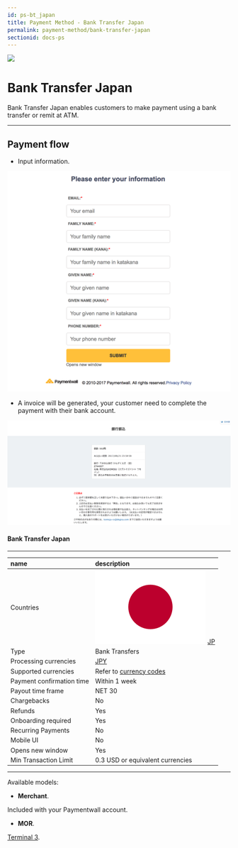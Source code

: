 ```yaml
---
id: ps-bt_japan
title: Payment Method - Bank Transfer Japan
permalink: payment-method/bank-transfer-japan
sectionid: docs-ps
---
```


<div class="docs-ps-header">
    <div class="docs-ps-logo">
        <img src="https://api.paymentwall.com/images/ps_logos/pm_banktransferjapan.png">
    </div>
    <h1>Bank Transfer Japan</h1>
</div>

<div class="docs-ps-body" markdown="1">

<div class="docs-ps-instructions" markdown="1">

Bank Transfer Japan enables customers to make payment using a bank transfer or remit at ATM.

*** 

## Payment flow

* Input information.

<div class="docs-img docs-small-img">
    <img src="/textures/pic/payment-system/bank-transfer/bt-japan/bt_japan_preset.png">
</div>

* A invoice will be generated, your customer need to complete the payment with their bank account.

<div class="docs-img">
    <img src="/textures/pic/payment-system/bank-transfer/bt-japan/bt_japan_checkout.png">
</div>

</div>

<div class="docs-ps-attributes" markdown="1">
<div class="docs-ps-attributes-body" markdown="1">

#### Bank Transfer Japan

***

|name|description|
|:--|:--|
|Countries| <img class="flags" src="/textures/pic/flags/asia/japan.png"> [JP](hhttps://en.wikipedia.org/wiki/Japan)|
|Type|Bank Transfers|
|Processing currencies|[JPY](https://en.wikipedia.org/wiki/Japanese_yen)|
|Supported currencies| Refer to [currency codes](/reference/currencies)|
|Payment confirmation time|Within 1 week|
|Payout time frame| NET 30|
|Chargebacks|No|
|Refunds|Yes|
|Onboarding required|Yes|
|Recurring Payments|No|
|Mobile UI|No|
|Opens new window|Yes|
|Min Transaction Limit|0.3 USD or equivalent currencies|

***

Available models:

* **Merchant**. 

Included with your Paymentwall account.

* **MOR**. 

[Terminal 3](https://www.terminal3.com/).

</div>
</div>

</div>